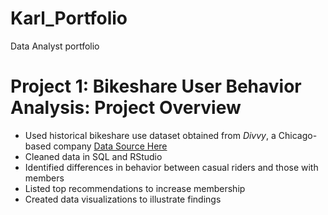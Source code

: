 # Karl_Portfolio
Data Analyst portfolio

# Project 1: Bikeshare User Behavior Analysis: Project Overview
* Used historical bikeshare use dataset obtained from *Divvy*, a Chicago-based company
[Data Source Here](https://divvy-tripdata.s3.amazonaws.com/index.html)
* Cleaned data in SQL and RStudio
* Identified differences in behavior between casual riders and those with members
* Listed top recommendations to increase membership
* Created data visualizations to illustrate findings
